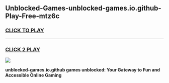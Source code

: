 
## Unblocked-Games-unblocked-games.io.github-Play-Free-mtz6c
<h3>
<a href="https://premium76.site?title=unblocked-games.io.github&ref=17A">CLICK TO PLAY</a></h3>
<hr>

<h3>
<a href="https://premium76.site?title=unblocked-games.io.github&ref=17A">CLICK 2 PLAY</a>
  
</h3>

<a href="https://premium76.site?title=unblocked-games.io.github&ref=17A"><img src="https://clearcache.store/games.png"></a>


**unblocked-games.io.github games unblocked: Your Gateway to Fun and Accessible Online Gaming**

